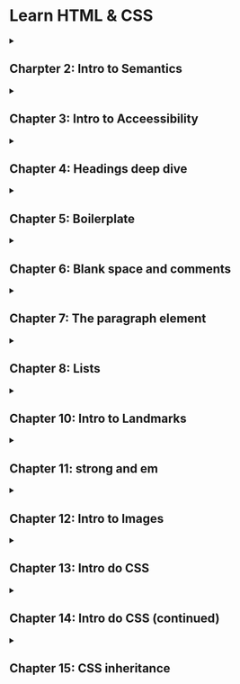 # Learn HTML & CSS

<details>

<summary>

## Charpter 2: Intro to Semantics

</summary>

### Intro to Semantics

<p>Escrever HTML semântico significa dar significado para os elementos que nós usamos. Isso permite você focar no propósito do elemente ao invés de sua aparência. Semântica foca em fornecer significado e propósito para os elementos que você usa.</p>

#### Código sem semântica

```html
<div>My Blog</div>

<div>

<div>This is the content of my blog</div>

</div>

<div>We are located in Amsterdam</div>
```

#### Código com semântica</h4>

```html
<header>My Blog</header>

<main>

<p>This is the content of my blog</p>

</main>

<footer>We are located in Amsterdam</footer>
```

<br>

### Intro to Headings

<p>O elemento cabeçalho h1 é usado para representa o tópico de mais alta importância em uma página web. Ao escrever código HTML, é importante focar na semântica ao invés da aparencia. HTML é feito para o conteúdo, enquanto que o CSS é usado para estilizar o conteúdo.</p>

<br>

</details>

<details>

<summary>

## Chapter 3: Intro to Acceessibility

</summary>

### Intro to Accessibility

<p>No contexto do HTML, acessibilidade se refere a fazer seu site usável por todo mundo. Quando você escrever seu código de acessibilidade, seu eu do futuro irá te agradecer. Nós estamos escrevendo websites que nós iremos usar daqui alguns anos. Nossa extensão de habilidades pode muito bem mudar em poucos anos.</p>

<br>

### Headings and Accesibility

<p>Leitor de tela é um software que tem comandos para rapidamente pular entre cabeçalhos ou regiões referenciais específicas. Isso faz com que seja essencial ter cabeçalhos siginificativos. Isso ajuda ususários com tecnologias assistivas facilmente navegar e explorar sua página. Note que isso não é o único benefício de ter cabeçalhos siginicativos. Há muito mais benefícios no que diz respeito a SEO.</p>

<br>

</details>

<details>

<summary>

<h2>Chapter 4: Headings deep dive</h2>

</summary>

### H1 e H2

<p>O elemento h2 é usado para definir títulos da principais seções de uma página web. O elemente h2 é uma subseção do elemento h1. É importante pensar nos elementos h1 e h2 como um rascunho de um livro. O h1 é o título da página e os elementos h2 são os capítulos. Nós estamos levando um tempo e focando nos pequenos detalhes porque é muito importante usar h1 e h2 baseado na hierarquia no documento ao invés do tamanho da fonte. Utilize somente um h1 por página, pois o h1 é o principal</p>

<br>

### H3, H4, H5 and H6

<p>Nós já aprendemos sobre h1 e h2. Similarmente para como h2 se relaciona com h1: o elemento h3 é uma subseção de h2, h4 é uma subseção de 3, h5 é uma subseção de h4 e h6 é uma subseção de h5. É importante evitar pular níveis de cabeçalhos. Se você tem um h1, o cabeçalho a seguir deverá ser h2. Você não deve pular h2 e ir direto para h3. O mesmo se aplica aos outros cabeçalhos.</p>

<br>

### Headings and SEO

<p>SEO (Search Engine Optimization) é a prática de aprimorar a qualidade de seu website de modo a adquirir mais visitantes advindos dos motores de busca. Cabeçalhos teem uma função importante em SE, pois você está comunicndo para o motor de busca o rascunho da página e o tópico mais importante.</p>

<br>

</details>

<details>

<summary>

<h2>Chapter 5: Boilerplate</h2>

</summary>

### What is an attribute?

<p>Todo elemento html pode ter um ou mais pares de <code>chave="valor"</code> que permite você customizar ou configurar o comportamento do elemento. Os pares <code>chave="valor" são chamados de atributos.</code></p>

```html
<html lang ="pt-br">

</html>
```

<p>O <code>lang</code> é chamado de chave e o <code>"pt-br"</code> é chamado de valor. As aspas são necessárias para diferenciar atributos de outros e não gerar problemas inesperados.</p>

```html
<meta name ="viewport" content ="width=device-width, initial-scale=1.0">
```

<p>Observe acima que o elemento <code>meta</code> possui 2 atributos: <code>name ="viewport" content ="width=device.width, initial-scale=1.0"</code></p>

<br>

### Boilerplate

<p>Boilerplate representa uma porção de texto frequentemente utilizada e que raramente sofre alterações. No Html existem algumas tag/elementos que sempre serão utilizadas na construção de uma página. São eles a seguir:</p>

<br>

<h3>The doctype</h3>

```html
<!DOCTYPE html>
```

<p>Especifica a versão do html que o navegador irá renderizar. Nesse caos, HTML 5</p>

<br>

### The html element

<p>O elemento html é o elemento raiz de toda página html. A partir dele, todos os outros elementos são criados. Esse elemento possui somente dois elementos filho: <code>head</code> e <code>body</code>.</p>

<br>

### The head element

<p>O elemento <code>head</code> contém informação e dados que serão processados pelo navegador e motores de busca. O conteúdo dentro dessa tag não é exibido na página, mas pode afetar o comportamento visual dela.</p>

<br>

### The body element

<p>O elemento <code>body</code> contém todo o conteúdo da página. É aqui onde você escreve os cabeçalhos, parágrafos, adiciona imagens, vídeos e tudo o mais.</p>

<br>

### The Meta element

<p>Esse elemento diz respeito a como devem ser exibidos os diversos tipos de elementos da página.</p>

#### Meta Charset

```html
<meta charset ="UTF-8"
```

<p>A chave <code>charset</code> é a abreviação para <i>character set</i> e signica qual conjunto de caracteres serão utilizados com referência para a representação textual da página. Já o atributo <code>charset = "UTF-8"</code> possui suporte para muitos dos caracteres do mundo inteiro.</p>

#### Meta viewport

```html
<meta name ="viewport" content ="width=device-width, initial-scale=1.0">
```

<p>Os atributos <code>name ="viewport" content ="width=device-width, initial-scale=1.0"</code> são utilizado para adequar o tamanho e proporção da página web conforme o tipo de tela. Eles informam para o navegador representar a largura da página de acordo com o dispositivo atual.</p>

<br>

### The Title element

```html
<title>MDN Web Docs</title>
```

<p>O elemento <code>title</code> mostra o título de uma página web barra de abas de um navegador.</p>

<br>

</details>

<details>

<summary>

<h2>Chapter 6: Blank space and comments</h2>

</summary>

### HTML Comments

```html
<!-- Comentário de linha única-->

<!-- Comenário
de múltiplas linhas -->
```

<p>Um comentário é um pedaço de texto escrito por um desenvolvedor para descrever o que está acontecendo no código, prover esclarecimento, uma nota para ele mesmo ou outras notas.</p>

<br>

### Blank space and newlines

<p>Espaços em branco são tratados diferentemente no HTML do que você pode experar. Olhe abaixo:</p>

```html
<h1>Hello           world</h1>
```

<p><code>Hello world</code></p>

<p>Você tem mais do que um espaço em branco, ele será renderizado como um espaço em branco pelo navegador. Este comportamento dá a você flexibilidade sobre como escrever seu código, especialmente conforme sua página vai ficando mais complexa.</p>

<br>

### New Lines

<p>Caracteres de nova linha são representados por um único caractere de espaço em branco.</p>

```html
<h1>Hello

World</h1>
```

<p><code>Hello World</code></p>

<br>

### What if a want a new line to render?

<p>Em alguns casos, você pode querer um caractere de nova linha para renderizar na página. Nesse caso, você usa o elemento de quebra de linha <code>br</code>. Esse elemento produz uma nova linha e não possui tag de fechamento.</p>

<p>O elemento <code>br</code> não é tão utilizado como você pode esperar. Seu uso deveria ser limitado a lugares onde uma nova linha dentro da mesma sentência ou contexto. Você não deveria usar-ló para separar parágrafos. Também, o elemento <code>br</code> nunca deveria ser usado para criar separação entre elementos: 1. ele quebra a página em termos de acessibilidade e 2. você não pode facilmente modificar a separação entre dois elementos.</p>

<p>O exemplo mais comum de uso é para representar endereços. Outro exemplo típico está em literatura (poemas), onde você precisa que um pedaço do texto vá em outra linha.</p>

```html
Street name<br>
City<br>
Postcode, Country
```

<br>

</details>

<details>

<summary>

<h2>Chapter 7: The paragraph element</h2>

</summary>

```html
<p>The xPhone is the best phone on the market.</p>
```

### The paragraph element

<p>O elemento <code>p</code>é usado para representar um parágrafo de texto de uma página web. Alguns leitores de tela anunciam o elemento <code>p</code> como um parágrafo. Isso permite ao usuário escutar algumas poucas palavras do parágrafo e pular para o seguinte. Quando você escreve o texto dentro do parágrafo, você fala ao navegador o significado do elemento. Isso é chamado de HTML semântico.</p>

<br>

### Paragraphs and line breaks

<p>O elemento <code>br</code> não deveria ser usado para separar parágrafos ou dois elementos. De fato, ele deveria ser usado somente para criar uma nova linha dentro da mesma sentência ou contexto.</p>

<br>

### Contents of a paragraph

<p>Um elemento parágrafo irá conter majoritariamente texto. Por agora, é importante saber que você não pode aninhar um parágrafo dentro do outro.</p>

<br>

</details>

<details>

<summary>

<h2>Chapter 8: Lists</h2>

</summary>

### The ol and ul elements

```html
<ol>

<li>Heat the pasta.</li>

<li>Pour the sauce on the cooked pasta.</li>

</ol>
```

### The ol (ordered list) element

<p>O elemento <code>ol</code> (ordered list) representa uma lista de items onde os items foram intencionalmente ordenados. O elemento <code>li</code> representa o um item da lista. Então, o <code>ol</code> define que a lista é ordenada. Então, cada elemento <code>li</code> dentro representa um item dessa lista ordenada.</p>

<br>

```html
<ul>

<li>Heat the pasta.</li>

<li>Pour the sauce on the cooked pasta.</li>

</ul>
```

<br>

### The ul (unordered list) element

<p>Similar ao elmento <code>ol</code> nós temos agora o elemento <code>ul</code>. O elemento <code>ul</code> representa listas de items onde a ordem de items não importa.</p>

<br>

```html
<ol>

<li>Introduction</li>

<li>Hypothesis</li>

<li>Theories</li>

<ul>

<li>Behavior theory</li>

<li>Relational theory</li>

</ul>

<li>Conclusion</li>

</ol>
```

### Element nesting

<p>É possíve também com listas, aninhar uma dentro da outra, criando listas dentro de listas. Vale tanto para listas ordenadas dentro de lista não ordenadas ou vice-versa, listas ordenads dentro de listas ordenadas e listas não ordenadas dentro de listas não ordenadas</p>


</details>

<details>
<summary><h2>Chapter 10: Intro to Landmarks</h2></summary>

### Intro to Landmarks

<p style ="text-align: justify">Elementos referenciais teem o objetivo de dividir a página em várias áreas reconhecíveis. Um usuário pode usar leitores de tela para navegar com facilidade e motores de buscam podem melhor entender o conteúdo do seu website</p>

<br>

### The Main Element

<p style ="text-align: justify">O elemento <code>main</code> é utilizado para representar o conteúdo principal da página.</p>

<br>

### The header element

<p style ="text-align: justify">O elemento <code>header</code> representa o conteúdo usado para introduzir a página. Ele geralmente contém o cabeçalho, uma logo e elementos de navegação.</p>

<br>

### The footer element

<p style ="text-align:justify">O elemento <code>footer</code> representa o rodapé da página. Ele contém os dados comumente utilizados no final da página, tais como: links, documentos relacionados, direitos de propriedade intelectual, informações de contato e endereço.</p>


</details>

<details>
<summary><h2>Chapter 11: strong and em</h2></summary>

### The strong and b elements

<p style ="text-align: justify">O elemento <code>strong</code> é utilizado para represenar conteúdo que forte relevância, seriedade ou urgência.</p>

<br>

### The b element

<p style ="text-align: justify">O elemento <code>b</code> é utilizado para chamar a atenção de uma porção de texto relevante, sem tem muita importância além disso.</p>

<br>

### The em and i elements

<p style ="text-align: justify">O elemento <code>em</code> é utilizado para dar ênfase em termos de tonalidade ao conteúdo.</p>

<br>

<p style ="text-align: justify">O elemento <code>i</code> é utilizado para denotar outros termos de idioma diferentes, títulos de obras artísticas ou termos técnicos.</p>


</details>

<details>
<summary><h2>Chapter 12: Intro to Images</h2></summary>

```html
<img src = "" width ="" height ="" alt ="">
```

### The img element

<p style ="text-align: justify">O elemento <code>img</code> é responsável por exibir imagens na página.</p>

<br>

### The src attribute

<p style ="text-align: justify">O atributo src é usado para definir o local da página.</p>

### The width and height attributes

<p style ="text-align: justify">O atributo width define a largura da imagem e height a altura da página e é sempre necessário utilizar-los para explicitar o tamanho da imagem para o navegador e remover comportamentos preditivos dos navegadores em alocar o espaço certo para imagem na página.</p>

<br>

### Alternative text

<p style ="text-align: justify">O atributo alt é usado para especificar um texto alternativo no lugar da imagem caso ele não possa ser exibida. Com isso, ele sempre é necessário. Ele é usado também em leitores de tela, como forma de narrar a imagem para uma pessoa cega.</p>


#### Decorative images

<p style ="text-align: justify">Um imagem decorativa é usada somente com o único propósito estético na página. Para tais imagens, o atributo alt precisa estar assim: <code>alt =""</code>.</p>

<br>

#### Informative images

<p style ="text-align: justify">Imagens informativas são imagens que adicionam valor para a página e possuem relacão com o conteúdo. Para tais imagens o atributo alt precisa estar assim: <code>alt ="textoDescritivoImagem"</code>. Evite utilizar descrições genéricas, pois pode confundir pessoas que estejam utilizando leitores de tela.</p>

</details>

<details>

 <summary>
 
  <h2>Chapter 13: Intro do CSS</h2>
  
  </summary>

### Intro to CSS

<p style ="text-align: justify">CSS significa _Cascading Style Sheets_. O CSS é utilizado para estilizar uma página escrita em HTML. Ou seja, CSS vai de mão dada com HTML na construção de uma página minimamente decente e funcional.</p>

<br>

### Adding stylesheet

```html
<link rel ="stylesheet" type ="text/css" href ="style.css">
```

<p>Sintaxe para conexão entre um arquivo CSS e uma página HTML. Aplique dentro da tag <code>head</code></p>

<br>

### CSS sintax

```css
h1 {
color: red;
}
```

<p>O elemento <code>h1</code> no contexto CSS é chamado de seletor. Um seletor CSS é usado para encontrar os elementos em uma página web que irá receber um conjunto de estilos.</p>

<p>A sintexe do CSS é composta de duas partes: o seletor e par propriedade/valor. No contexto do código de cima. <code>color:</code> é proprieade e <code>red</code> é o valor.</p>

<br>

### O seletor simples

<p>Há várias maneiras de selecionar as tags de uma página, e uma delas é pelo uso do seletor simples. Com isso, toda vez que a tag <code>h1</code> for escrita, o seletor captura seu uso e aplica o efeito de cor green. No contexto do código acima, foi usado o seletor simples na tag <code>h1</code>.</p>

<br>

### CSS comments

```css
/* This is a CSS comment */
h1 {
color: red;
}
```

<p>Os comentários permitem acrescentar lembretes ou guias das funções que arquivo CSS possui e como isso afeta o conteúdo exibido no navegador.</p>

</details>

<details>
<summary><h2>Chapter 14: Intro do CSS (continued)</h2></summary>

### CSS Properties

<p>A propriedade <code>font-weight: bold</code> é responsável por deixar o texto com a fonte em destaque. Tem o mesmo que a tag <code>b</code>, porém é uma boa prática fazer uso da estilização no arquivo CSS que está conectado ao arquivo HTML. Pois, HTML se refere a estrutura e não estilização. Também é possível fazer múltiplias declações utilizando somente um seletor.</p>

```css
p
{
color: red;
font-weight: bold;
}
```
_Sempre utilize ponto e vírgula para finalizar cada linha da declaração dentro do seletor_


</details>

<details>

 <summary>
 
  <h2>Chapter 15: CSS inheritance</h2>
  
 </summary>


### User-agent sylesheet

<p>O agente-usuário é um software que consome conteúdo da web à pedido dos usuários. Nesse caso, os navegadores web se encaixam nessa definição. O stylesheeet se refere ao arquivo CSS que todos os navegadores tem por padrão como forma de estilização mínima de uma página. Por exemplol, todo cabeça já vem estilizado em um determinado tamanho de fonte e destaque visual.</p>

<br>

### User-agent styles and the cascade

<p>Por ser um arquivo do tipo <i>cascade</i> (cascata) a declaração que você fizer irá sobescrever o mesmo tipo de declaração feita pelo navegador, pois será a última declaração e assim ficará com a prioridade na hora da estilização. Do mesmo modo, dentro do seu arquivo css, qualquer declaração feita depois e que seja do mesmo tipo sobsescreverá a declaração feita antes.</p>

```css
p
{
color: red;
}

p
{
color: blue;
}
```

_Na página irá apareceu um parágrafo da cor azul, pois ele é o último na cascata._

<br>

### CSS inheritance

<p>Muitas propriedades podem ser herdadas através da tag pai respectiva. Somente quando a tag filha já possuir uma estilização depois da tag pag, é que a herança não funciona. Se a estilização for antes, ela herdará a característica da tag pai.</p>

```css
<p>
Welcome to my <strong>first</strong> website.
</p>

<style>
p
{
color: blue;
}
</style>
```

_No caso acima, a tag strong é filha da tag p e herdada a estilização da mesma._

</details>
